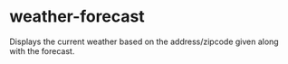 # weather-forecast
Displays the current weather based on the address/zipcode given along with the forecast.
